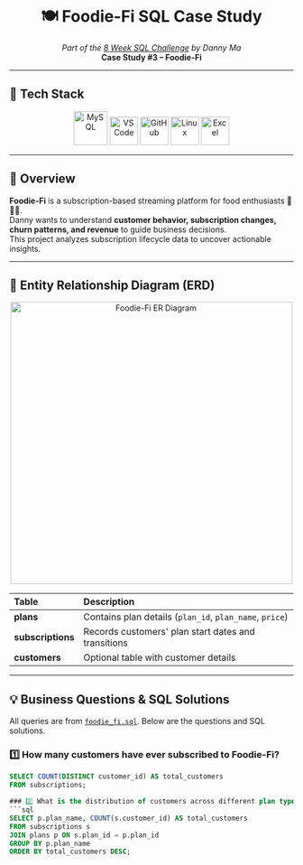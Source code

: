 <h1 align="center">🍽️ Foodie-Fi SQL Case Study</h1>

<p align="center">
  <i>Part of the <a href="https://8weeksqlchallenge.com/">8 Week SQL Challenge</a> by Danny Ma</i><br>
  <b>Case Study #3 – Foodie-Fi</b>
</p>

---

## 🧰 Tech Stack
<p align="center">
  <img src="https://cdn.jsdelivr.net/gh/devicons/devicon/icons/mysql/mysql-original-wordmark.svg" width="60" alt="MySQL"/>
  <img src="https://cdn.jsdelivr.net/gh/devicons/devicon/icons/vscode/vscode-original.svg" width="50" alt="VS Code"/>
  <img src="https://cdn.jsdelivr.net/gh/devicons/devicon/icons/github/github-original.svg" width="50" alt="GitHub"/>
  <img src="https://cdn.jsdelivr.net/gh/devicons/devicon/icons/linux/linux-original.svg" width="50" alt="Linux"/>
  <img src="https://upload.wikimedia.org/wikipedia/commons/7/7f/Microsoft_Office_Excel_%282019–present%29.svg" width="50" alt="Excel"/>
</p>

---

## 📘 Overview
**Foodie-Fi** is a subscription-based streaming platform for food enthusiasts 🍕🍣🍔.  
Danny wants to understand **customer behavior, subscription changes, churn patterns, and revenue** to guide business decisions.  
This project analyzes subscription lifecycle data to uncover actionable insights.

---

## 🧩 Entity Relationship Diagram (ERD)
<p align="center">
  <img src="./foodie_fi_ER.png" alt="Foodie-Fi ER Diagram" width="500"/>
</p>

| Table | Description |
|:--|:--|
| **plans** | Contains plan details (`plan_id`, `plan_name`, `price`) |
| **subscriptions** | Records customers' plan start dates and transitions |
| **customers** | Optional table with customer details |

---

## 💡 Business Questions & SQL Solutions
All queries are from [`foodie_fi.sql`](./foodie_fi.sql). Below are the questions and SQL solutions.

### 1️⃣ How many customers have ever subscribed to Foodie-Fi?
```sql
SELECT COUNT(DISTINCT customer_id) AS total_customers
FROM subscriptions;

### 2️⃣ What is the distribution of customers across different plan types?
```sql
SELECT p.plan_name, COUNT(s.customer_id) AS total_customers
FROM subscriptions s
JOIN plans p ON s.plan_id = p.plan_id
GROUP BY p.plan_name
ORDER BY total_customers DESC;

